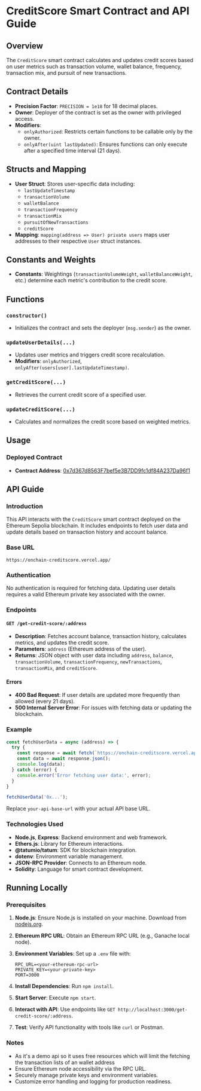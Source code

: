 # CreditScore Smart Contract and API Guide

## Overview

The `CreditScore` smart contract calculates and updates credit scores based on user metrics such as transaction volume, wallet balance, frequency, transaction mix, and pursuit of new transactions.

## Contract Details

- **Precision Factor**: `PRECISION = 1e18` for 18 decimal places.
- **Owner**: Deployer of the contract is set as the owner with privileged access.
- **Modifiers**:
  - `onlyAuthorized`: Restricts certain functions to be callable only by the owner.
  - `onlyAfter(uint lastUpdated)`: Ensures functions can only execute after a specified time interval (21 days).

## Structs and Mapping

- **User Struct**: Stores user-specific data including:
  - `lastUpdateTimestamp`
  - `transactionVolume`
  - `walletBalance`
  - `transactionFrequency`
  - `transactionMix`
  - `pursuitOfNewTransactions`
  - `creditScore`
- **Mapping**: `mapping(address => User) private users` maps user addresses to their respective `User` struct instances.

## Constants and Weights

- **Constants**: Weightings (`transactionVolumeWeight`, `walletBalanceWeight`, etc.) determine each metric's contribution to the credit score.

## Functions

### `constructor()`

- Initializes the contract and sets the deployer (`msg.sender`) as the owner.

### `updateUserDetails(...)`

- Updates user metrics and triggers credit score recalculation.
- **Modifiers**: `onlyAuthorized`, `onlyAfter(users[user].lastUpdateTimestamp)`.

### `getCreditScore(...)`

- Retrieves the current credit score of a specified user.

### `updateCreditScore(...)`

- Calculates and normalizes the credit score based on weighted metrics.

## Usage

### Deployed Contract

- **Contract Address**: [0x7d367d8563F7bef5e3B7DD9fc1df84A237Da96f1](https://sepolia.etherscan.io/address/0x7d367d8563F7bef5e3B7DD9fc1df84A237Da96f1)

## API Guide

### Introduction

This API interacts with the `CreditScore` smart contract deployed on the Ethereum Sepolia blockchain. It includes endpoints to fetch user data and update details based on transaction history and account balance.

### Base URL

```
https://onchain-creditscore.vercel.app/
```

### Authentication

No authentication is required for fetching data. Updating user details requires a valid Ethereum private key associated with the owner.

### Endpoints

#### `GET /get-credit-score/:address`

- **Description**: Fetches account balance, transaction history, calculates metrics, and updates the credit score.
- **Parameters**: `address` (Ethereum address of the user).
- **Returns**: JSON object with user data including `address`, `balance`, `transactionVolume`, `transactionFrequency`, `newTransactions`, `transactionMix`, and `creditScore`.

#### Errors

- **400 Bad Request**: If user details are updated more frequently than allowed (every 21 days).
- **500 Internal Server Error**: For issues with fetching data or updating the blockchain.

### Example

```javascript
const fetchUserData = async (address) => {
  try {
    const response = await fetch(`https://onchain-creditscore.vercel.app/get-credit-score/${address}`);
    const data = await response.json();
    console.log(data);
  } catch (error) {
    console.error('Error fetching user data:', error);
  }
}

fetchUserData('0x...');
```

Replace `your-api-base-url` with your actual API base URL.

### Technologies Used

- **Node.js**, **Express**: Backend environment and web framework.
- **Ethers.js**: Library for Ethereum interactions.
- **@tatumio/tatum**: SDK for blockchain integration.
- **dotenv**: Environment variable management.
- **JSON-RPC Provider**: Connects to an Ethereum node.
- **Solidity**: Language for smart contract development.

## Running Locally

### Prerequisites

1. **Node.js**: Ensure Node.js is installed on your machine. Download from [nodejs.org](https://nodejs.org/).

2. **Ethereum RPC URL**: Obtain an Ethereum RPC URL (e.g., Ganache local node).

3. **Environment Variables**: Set up a `.env` file with:
   ```
   RPC_URL=<your-ethereum-rpc-url>
   PRIVATE_KEY=<your-private-key>
   PORT=3000
   ```

4. **Install Dependencies**: Run `npm install`.

5. **Start Server**: Execute `npm start`.

6. **Interact with API**: Use endpoints like `GET http://localhost:3000/get-credit-score/:address`.

7. **Test**: Verify API functionality with tools like `curl` or Postman.

### Notes
- As it's a demo api so it uses free resources which will limit the fetching the transaction lists of an wallet address
- Ensure Ethereum node accessibility via the RPC URL.
- Securely manage private keys and environment variables.
- Customize error handling and logging for production readiness.